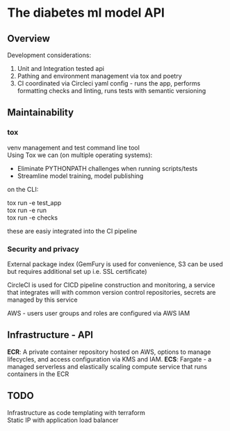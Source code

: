 # The diabetes ml model API  


## Overview
Development considerations:  

1. Unit and Integration tested api  
2. Pathing and environment management via tox and poetry  
3. CI coordinated via Circleci yaml config - runs the app, performs formatting checks and linting, runs tests with semantic versioning  



## Maintainability  
### tox  
 venv management and test command line tool  
 Using Tox we can (on multiple operating systems):  
 - Eliminate PYTHONPATH challenges when running scripts/tests  
 - Streamline model training, model publishing  

on the CLI:  

tox run -e test_app  
tox run -e run  
tox run -e checks  

these are easiy integrated into the CI pipeline  

### Security and privacy
External package index (GemFury is used for convenience, S3 can be used but requires additional set up i.e. SSL certificate)  

CircleCI is used for CICD pipeline construction and monitoring, a service that integrates will with common version control repositories, secrets are managed by this service  

AWS - users user groups and roles are configured via AWS IAM  

## Infrastructure - API
**ECR**: A private container repository hosted on AWS, options to manage lifecycles, and access configuration via KMS and IAM.
**ECS**: Fargate - a managed serverless and elastically scaling compute service that runs containers in the ECR 

## TODO
Infrastructure as code templating with terraform  
Static IP with application load balancer  
